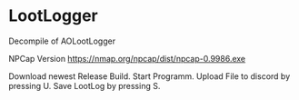 # LootLogger
Decompile of AOLootLogger

NPCap Version
https://nmap.org/npcap/dist/npcap-0.9986.exe


Download newest Release Build.
Start Programm.
Upload File to discord by pressing U.
Save LootLog by pressing S.
